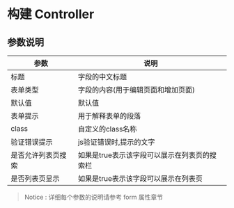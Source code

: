 构建 Controller
===

## 参数说明

参数|说明
---|---
标题|字段的中文标题
表单类型|字段的内容(用于编辑页面和增加页面)
默认值|默认值
表单提示|用于解释表单的段落
class|自定义的class名称
验证错误提示|js验证错误时,提示的文字
是否允许列表页搜索|如果是true表示该字段可以展示在列表页的搜索栏
是否列表页显示|如果是true表示该字段可以展示在列表页

> Notice : 详细每个参数的说明请参考 form 属性章节